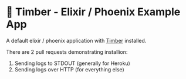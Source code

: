 # 🌲 Timber - Elixir / Phoenix Example App

A default elixir / phoenix application with [Timber](https://github.com/timberio/timber-elixir) installed.

There are 2 pull requests demonstrating installion:

1. Sending logs to STDOUT (generally for Heroku)
2. Sending logs over HTTP (for everything else)



